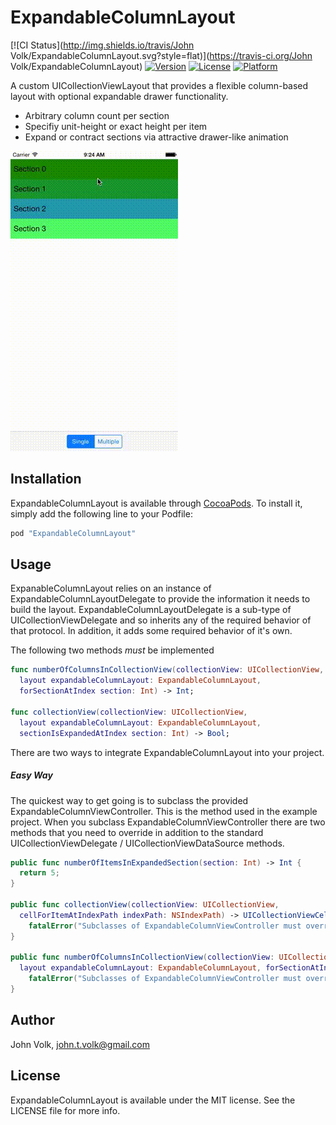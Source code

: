 # ExpandableColumnLayout

[![CI Status](http://img.shields.io/travis/John Volk/ExpandableColumnLayout.svg?style=flat)](https://travis-ci.org/John Volk/ExpandableColumnLayout)
[![Version](https://img.shields.io/cocoapods/v/ExpandableColumnLayout.svg?style=flat)](http://cocoapods.org/pods/ExpandableColumnLayout)
[![License](https://img.shields.io/cocoapods/l/ExpandableColumnLayout.svg?style=flat)](http://cocoapods.org/pods/ExpandableColumnLayout)
[![Platform](https://img.shields.io/cocoapods/p/ExpandableColumnLayout.svg?style=flat)](http://cocoapods.org/pods/ExpandableColumnLayout)

A custom UICollectionViewLayout that provides a flexible column-based layout with optional expandable drawer functionality.

* Arbitrary column count per section
* Specifiy unit-height or exact height per item
* Expand or contract sections via attractive drawer-like animation

![demo](demo.gif)

## Installation

ExpandableColumnLayout is available through [CocoaPods](http://cocoapods.org). To install
it, simply add the following line to your Podfile:

```ruby
pod "ExpandableColumnLayout"
```

## Usage

ExpanableColumnLayout relies on an instance of ExpandableColumnLayoutDelegate to provide the information it needs to build the layout. ExpandableColumnLayoutDelegate is a sub-type of UICollectionViewDelegate and so inherits any of the required behavior of that protocol. In addition, it adds some required behavior of it's own.

The following two methods _must_ be implemented

```swift
func numberOfColumnsInCollectionView(collectionView: UICollectionView,
  layout expandableColumnLayout: ExpandableColumnLayout,
  forSectionAtIndex section: Int) -> Int;
    
func collectionView(collectionView: UICollectionView,
  layout expandableColumnLayout: ExpandableColumnLayout,
  sectionIsExpandedAtIndex section: Int) -> Bool;
```

There are two ways to integrate ExpandableColumnLayout into your project.

##### Easy Way

The quickest way to get going is to subclass the provided ExpandableColumnViewController. This is the method used in the example project. When you subclass ExpandableColumnViewController there are two methods that you need to override in addition to the standard UICollectionViewDelegate / UICollectionViewDataSource methods.

```swift
public func numberOfItemsInExpandedSection(section: Int) -> Int {
  return 5;
}

public func collectionView(collectionView: UICollectionView,
  cellForItemAtIndexPath indexPath: NSIndexPath) -> UICollectionViewCell {
    fatalError("Subclasses of ExpandableColumnViewController must override this method.");
}
  
public func numberOfColumnsInCollectionView(collectionView: UICollectionView,
  layout expandableColumnLayout: ExpandableColumnLayout, forSectionAtIndex section: Int) -> Int {
    fatalError("Subclasses of ExpandableColumnViewController must override this method.");
}
```

## Author

John Volk, john.t.volk@gmail.com

## License

ExpandableColumnLayout is available under the MIT license. See the LICENSE file for more info.
